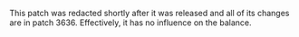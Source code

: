 This patch was redacted shortly after it was released and all of its
changes are in patch 3636. Effectively, it has no influence on the
balance.